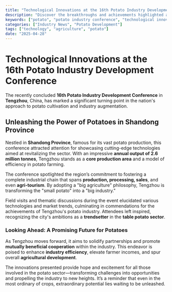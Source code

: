 ```yaml
---
title: "Technological Innovations at the 16th Potato Industry Development Conference"
description: "Discover the breakthroughs and achievements highlighted at the 16th Potato Industry Development Conference in Tengzhou, showcasing China's advancements in the potato sector."
keywords: ["potato", "potato industry conference", "technological innovations", "Shandong Province"]
categories: ["Industry News", "Potato Development"]
tags: ["technology", "agriculture", "potato"]
date: "2025-04-28"
---
```


# Technological Innovations at the 16th Potato Industry Development Conference

The recently concluded **16th Potato Industry Development Conference** in **Tengzhou**, China, has marked a significant turning point in the nation's approach to potato cultivation and industry augmentation. 

## Unleashing the Power of Potatoes in Shandong Province

Nestled in **Shandong Province**, famous for its vast potato production, this conference attracted attention for showcasing cutting-edge technologies aimed at revitalizing the sector. With an impressive **annual output of 2.6 million tonnes**, Tengzhou stands as a **core production area** and a model of efficiency in potato farming.

The conference spotlighted the region’s commitment to fostering a complete industrial chain that spans **production, processing, sales**, and even **agri-tourism**. By adopting a "big agriculture" philosophy, Tengzhou is transforming the "small potato" into a "big industry."

Field visits and thematic discussions during the event elucidated various technologies and market trends, culminating in commendations for the achievements of Tengzhou's potato industry. Attendees left inspired, recognizing the city's ambitions as a **trendsetter** in the **table potato sector**.

### Looking Ahead: A Promising Future for Potatoes

As Tengzhou moves forward, it aims to solidify partnerships and promote **mutually beneficial cooperation** within the industry. This endeavor is poised to enhance **industry efficiency**, elevate farmer incomes, and spur overall **agricultural development**.

The innovations presented provide hope and excitement for all those involved in the potato sector—transforming challenges into opportunities and propelling the industry to new heights. It’s a reminder that even in the most ordinary of crops, extraordinary potential lies waiting to be unleashed.